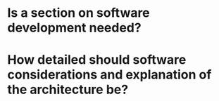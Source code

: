 # Is a section on software development needed?

# How detailed should software considerations and explanation of the architecture be?